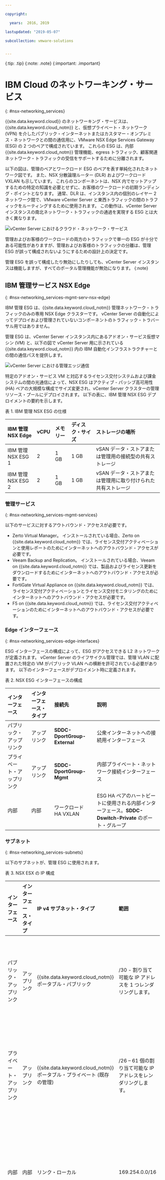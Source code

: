 ```yaml
---

copyright:

  years:  2016, 2019

lastupdated: "2019-05-07"

subcollection: vmware-solutions


---
```


{:tip: .tip}
{:note: .note}
{:important: .important}

# IBM Cloud のネットワーキング・サービス
{: #nsx-networking_services}

{{site.data.keyword.cloud}} のネットワーキング・サービスは、{{site.data.keyword.cloud_notm}} と、仮想プライベート・ネットワーク (VPN) を介したパブリック・インターネットまたはカスタマー・オンプレミス・ネットワークとの間の通信用に、VMware NSX Edge Services Gateway (ESG) の 2 つのペアで構成されています。 これらの ESG は、内部 {{site.data.keyword.cloud_notm}} 管理機能、egress トラフィック、顧客関連ネットワーク・トラフィックの受信をサポートするために分離されます。

以下の図は、管理のペアとワークロード ESG のペアを表す単純化されたネットワーク図です。 また、NSX 分散論理ルーター (DLR) およびワークロード VXLAN も示しています。 これらのコンポーネントは、NSX 内でセットアップするための特定の知識を必要とせずに、お客様のワークロードの初期ランディング・ポイントとなります。 通常、DLR は、インスタンス内の個別のレイヤー 2 ネットワーク間で、VMware vCenter Server と東西トラフィックの間のトラフィックをルーティングするために使用されます。 この動作は、vCenter Server インスタンスの南北ネットワーク・トラフィックの通過を実現する ESG とは大きく異なります。

![vCenter Server におけるクラウド・ネットワーク・サービス](../../images/cloudnetworkingservicesdiagram.svg "vCenter Server におけるクラウド・ネットワーク・サービス")

管理およびお客様のワークロードの両方のトラフィックで単一の ESG が十分である可能性がありますが、管理およびお客様のトラフィックの分離は、管理 ESG が誤って構成されないようにするための設計上の決定です。

管理 ESG を誤って構成したり無効にしたりしても、vCenter Server インスタンスは機能しますが、すべてのポータル管理機能が無効になります。
{:note}

## IBM 管理サービス NSX Edge
{: #nsx-networking_services-mgmt-serv-nsx-edge}

IBM 管理 ESG は、{{site.data.keyword.cloud_notm}} 管理ネットワーク・トラフィックのみの専用 NSX Edge クラスターです。 vCenter Server の自動化によってデプロイおよび管理されていないコンポーネントのトラフィック・トラバーサル用ではありません。

管理 ESG は、vCenter Server インスタンス内にあるアドオン・サービス仮想マシン (VM) と、以下の図で vCenter Server 用に示されている {{site.data.keyword.cloud_notm}} 内の IBM 自動化インフラストラクチャーとの間の通信パスを提供します。

![vCenter Server における管理エッジ通信](../../images/mgmtvmcommunication.svg "vCenter Server における管理エッジ通信")

特定のアドオン・サービス VM と対応するライセンス交付システムおよび課金システムの間の光通信によって、NSX ESG はアクティブ - パッシブ高可用性 (HA) ペアの大規模な構成でサイズ変更され、vCenter Server クラスターの管理リソース・プールにデプロイされます。 以下の表に、IBM 管理 NSX ESG デプロイメントの要約を示します。

表 1. IBM 管理 NSX ESG の仕様

| IBM 管理 NSX Edge | vCPU | メモリー | ディスク・サイズ | ストレージの場所 |
|:----------------------- |:---- |:------ |:--------- |:---------------- |
| IBM 管理 NSX ESG 1 | 2 | 1 GB | 1 GB | vSAN データ・ストアまたは管理用の接続型の共有ストレージ |
| IBM 管理 NSX ESG 2 | 2 | 1 GB | 1 GB | vSAN データ・ストアまたは管理用に取り付けられた共有ストレージ |

### 管理サービス
{: #nsx-networking_services-mgmt-services}

以下のサービスに対するアウトバウンド・アクセスが必要です。

* Zerto Virtual Manager。 インストールされている場合、Zerto on {{site.data.keyword.cloud_notm}} では、ライセンス交付アクティベーションと使用レポートのためにインターネットへのアウトバウンド・アクセスが必要です。
* Veeam Backup and Replication。 インストールされている場合、Veeam on {{site.data.keyword.cloud_notm}} では、製品およびライセンス更新をダウンロードするためにインターネットへのアウトバウンド・アクセスが必要です。
* FortiGate Virtual Appliance on {{site.data.keyword.cloud_notm}} では、ライセンス交付アクティベーションとライセンス交付モニタリングのためにインターネットへのアウトバウンド・アクセスが必要です。
* F5 on {{site.data.keyword.cloud_notm}} では、ライセンス交付アクティベーションのためにインターネットへのアウトバウンド・アクセスが必要です。

### Edge インターフェース
{: #nsx-networking_services-edge-interfaces}

ESG インターフェースの構成によって、ESG がアクセスできる L2 ネットワークが定義されます。 vCenter Server のライフサイクル管理では、管理 VLAN に配置された特定の VM がパブリック VLAN への横断を許可されている必要があります。 以下のインターフェースがデプロイメント時に定義されます。

表 2. NSX ESG インターフェースの構成

| インターフェース | インターフェース・タイプ | 接続先 | 説明 |
|:--------- |:-------------- |:------------ |:----------- |
| パブリック・アップリンク | アップリンク | **SDDC-DportGroup-External** | 公衆インターネットへの接続用インターフェース |
| プライベート・アップリンク | アップリンク | **SDDC-DportGroup-Mgmt** | 内部プライベート・ネットワーク接続インターフェース |
| 内部 | 内部 | ワークロード HA VXLAN | ESG HA ペアのハートビートに使用される内部インターフェース。**SDDC-Dswitch-Private** のポート・グループ |

### サブネット
{: #nsx-networking_services-subnets}

以下のサブネットが、管理 ESG に使用されます。

表 3. NSX ESX の IP 構成

| インターフェース | インターフェース・タイプ | IP v4 サブネット・タイプ | 範囲 | 説明 |
|:--------- |:-------------- |:----------------- |:----- |:----------- |
| パブリック・アップリンク | アップリンク | {{site.data.keyword.cloud_notm}} ポータブル・パブリック | /30 - 割り当て可能な IP アドレスを 1 つレンダリングします。 | パブリック・インターネット接続インターフェース |
| プライベート・アップリンク | アップリンク | {{site.data.keyword.cloud_notm}} ポータブル・プライベート (既存の管理) | /26 – 61 個の割り当て可能な IP アドレスをレンダリングします。 | 内部プライベート・ネットワーク接続インターフェース |
| 内部 | 内部 | リンク・ローカル | 169.254.0.0/16 | ESG HA ペアの通信に使用される内部インターフェース |

### ネットワーク・アドレス変換の定義
{: #nsx-networking_services-nat-definitions}

ネットワーク・アドレス変換 (NAT) は、ネットワーク・トラフィックが IP アドレス・スペース間を横断できるようにするために、管理 ESG 上で使用されます。 　これは通常、インターネット・ルーティング可能 IP を節約したり、セキュリティー上の理由から内部 IP を公開 IP から隠したりするために行われます。 NAT は、伝送制御プロトコル (TCP) およびユーザー・データグラム・プロトコル (UDP) ポートのリダイレクトを可能にするためにも使用されます。 管理トラフィックは常に vCenter Server インスタンス内から開始されるため、管理 ESG でソース NAT (SNAT) のみが定義されている必要があります。 インスタンスから出る必要のあるサービスをホストする内部 VM ごとに、個別の SNAT は作成されません。

表 4. NSX ESG の NAT 構成

| インターフェースに適用済み | ソース IP 範囲 | 変換済みソース IP |
|:-------------------- |:--------------- |:-------------------- |
| パブリック・アップリンク | Management Portable /26 の個々の IP アドレス | {{site.data.keyword.cloud_notm}} ポータブル・パブリック |

### ルーティング
{: #nsx-networking_services-routing}

管理 ESG を横断する必要がある VM 内のサービスも、お客様の {{site.data.keyword.cloud_notm}} プライベート・ネットワーク内の {{site.data.keyword.cloud_notm}} サービスにアクセスする必要がある場合があるため、この通信を実現するために以下の構成が必要となります。

インターネットへの接続の宛先として必要な宛先 IP 範囲を予測することは困難ですが、{{site.data.keyword.cloud_notm}} によってデプロイおよび管理されるサービスは、デフォルト・ゲートウェイとして管理 ESG を指します。 外部ネットワーク接続を必要とするサービスに関して {{site.data.keyword.cloud_notm}} BCR 全体のトラフィックを強制するには、静的ルートが必要です。

管理 ESG を使用して vCenter Server インスタンスから横断するサービスには、以下の構成をお勧めします。
* デフォルト・ゲートウェイは管理 ESG です。
* 内部 {{site.data.keyword.cloud_notm}} 宛先には静的ルートが必要です。

サービスまたは VM が顧客 ESG にアクセスする必要がある場合は、個々のサービスまたは VM 内に、顧客 ESG を指す静的ルートを維持する必要があります。

現在、管理 ESG 用に自動ルーティング・プロトコルは構成されていません。

### VXLAN 定義
{: #nsx-networking_services-vlan-definitions}

管理 HA ペアには、内部インターフェースの接続用のネットワークが必要です。このネットワークでは、既存の vSwitch、ポート・グループ、VXLAN を使用できます。 この設計では、管理 ESG HA ペアの HA ハートビート通信用に専用の VXLAN が作成されます。

表 5. NSX ESG の VXLAN 定義

| NSX ESG の VXLAN 定義 | トランスポート・ゾーン | タイプ |
|:------------------------- |:-------------- |:---- |
| Mgmt HA | transport-1 | global |

### ファイアウォール・ルール
{: #nsx-networking_services-firewall-rules}

デフォルトでは、管理 ESG はすべてのトラフィックを拒否するように構成されています。

**拒否:** そのトラフィックが前の (上位の) ルールまたはルール・セットによってファイアウォールを横断できない場合に、応答のないすべてのトラフィックをドロップします。 自動ルール生成が選択され、ESG ペアへの制御トラフィックが可能になります。

自動生成ルールに加えて、以下のファイアウォール・ルールが設定されます。

表 6. NSX ESG のファイアウォール構成

| サービス | ソース | 宛先 | プロトコル | アクション |
|:------- |:------ |:----------- |:-------- |:------ |
| Zerto on {{site.data.keyword.cloud_notm}} | Zerto 管理 VM | 任意 | ポート 443 | 許可 |
| Veeam on {{site.data.keyword.cloud_notm}} | Veeam Backup and Replication VM | 任意 | ポート 443 | 許可 |
| FortiGate Virtual Appliance on {{site.data.keyword.cloud_notm}} | サービス VM | 任意 | ポート 443 | 許可 |
| F5 on {{site.data.keyword.cloud_notm}} | サービス VM | 任意 | ポート 443 | 許可 |
| 任意 | 任意 | 任意 | 任意 | 拒否 |

## IBM ワークロード NSX Edge
{: #nsx-networking_services-wkld-nsx-edge}

IBM ワークロード ESG は、ワークロード・ネットワーク通信用の単純なトポロジーの一部です。 以下のセクションでは、vCenter Server インスタンス内のネットワークにワークロードを接続する設計意図について説明します。 これは、オンプレミス・ネットワークおよび IP スペースを特定の vCenter Center インスタンスに接続するための開始点であり、真のハイブリッド・クラウド・アーキテクチャーの基礎となります。

　パブリックおよびプライベート {{site.data.keyword.cloud_notm}} ネットワークの両方に接続されたお客様のネットワークでは、インターネット接続トラフィックとの間のワークロード・アクセスが可能ですが、パブリックまたはプライベートの {{site.data.keyword.cloud_notm}} ネットワークからサイト間 VPN を作成することもできます。 これにより、オンプレミス・ネットワークへの接続に関する評価の時間が大幅に短縮されます。これは、お客様のセキュリティー要件により、専用の広域ネットワーク (WAN) を立ち上げるのに数カ月かかることがあるためです。 ただし、専用リンクが配置された後に、VPN を反転して、VPN トンネルや vCenter Server インスタンス内のオーバーレイ・ネットワークに影響を与えずにリンクを横断できます。 その後、セキュリティーの観点から必要に応じて、ワークロード ESG のパブリック・インターフェースを除去できます。

以下の図のトポロジーは、以下の NSX コンポーネントで構成されています。
* NSX Edge アプライアンス (ESG)
* 分散論理ルーター (DLR)
* VXLAN (L3 上の L2)

![ネットワーク・フロー図](../../images/customer_network_flow_diagram.svg "ネットワーク・フロー図")

### IBM ワークロード NSX Edge の Edge インターフェース
{: #nsx-networking_services-edge-interfaces-workload}

管理 ESG と同様に、ESG インターフェースの構成によって、ESG がアクセスできる L2 ネットワークが定義されます。 ワークロード・トポロジーの設計意図の一部は、ソフトウェア定義ネットワーキング (SDN) オーバーレイを実現して、基礎となる {{site.data.keyword.cloud_notm}} アドレス・スペースからワークロードを分離することです。 この設計は、BYOIP 設計を実現するための基礎となります。 したがって、以下のインターフェースがデプロイメント時に定義されます。

表 7. ワークロード Edge インターフェースの構成

| インターフェース | インターフェース・タイプ | 接続先 | 説明 |
|:--------- |:-------------- |:------------ |:----------- |
| パブリック・アップリンク | アップリンク | SDDC-DportGroup-External | 公衆インターネットへの接続用インターフェース |
| プライベート・アップリンク | アップリンク | SDDC-DportGroup-Mgmt | 内部プライベート・ネットワーク接続インターフェース |
| トランジット・アップリンク | アップリンク | Workload-Trasit | ワークロード ESG とワークロード DLR の間のトランジット VXLAN |
| 内部 | 内部 | ワークロード HA VXLAN | ESG HA ペアのハートビートに使用される内部インターフェース |

この設計では、ローカル・ワークロード接続 L2 ネットワーク間で可能性のある東西ルーティングを可能にするために、DLR が採用されています。 このトポロジーは単純な例であるため、ワークロード用の L2 ネットワークは 1 つだけ記述されています。 さらにセキュリティー・ゾーンを追加するには、DLR で新しいインターフェースに接続された VXLAN をさらに追加します。 以下の表は、構成する DLR インターフェースを示しています。

表 8. DLR インターフェース

| インターフェース | インターフェース・タイプ | 接続先 | 説明 |
|:--------- |:-------------- |:------------ |:----------- |
| トランジット・アップリンク | アップリンク | Workload-Trasit | ワークロード ESG とワークロード DLR の間のトランジット VXLAN |
| ワークロード・アップリンク | アップリンク | ワークロード | ワークロード接続用の VXLAN |
| 内部 | 内部 | ワークロード HA VXLAN | ESG HA ペアのハートビートに使用される内部インターフェース |

### IBM ワークロード NSX Edge のサブネット
{: #nsx-networking_services-subnets-workload}

以下のサブネットが、ワークロード ESG に使用されます。

表 9. DLR およびワークロード ESG の IP 構成

| インターフェース | インターフェース・タイプ | IP v4 サブネット・タイプ | 範囲 | 説明 |
|:--------- |:-------------- |:----------------- |:----- |:----------- |
| パブリック・アップリンク (ESG) | アップリンク | {{site.data.keyword.cloud_notm}} ポータブル・パブリック | /30 - 割り当て可能な IP アドレスを 1 つレンダリングします。 | 公衆インターネットへの接続用インターフェース (お客様はさらに多くの IP アドレスを別個に注文可能) |
| プライベート・アップリンク (ESG) | アップリンク | {{site.data.keyword.cloud_notm}} ポータブル・プライベート (既存の管理) | /26 – 61 個の割り当て可能な IP アドレスをレンダリングします。 | 内部プライベート・ネットワーク接続インターフェース |
| 内部 (ESG および DLR) | 内部 | リンク・ローカル | 169.254.0.0/16 | ESG HA ペアの通信に使用される内部インターフェース |
| トランジット・アップリンク (ESG および DLR) | アップリンク | 顧客による割り当て | 未定 | ESG から DLR へのトランジット・ネットワーク接続 |
| ワークロード (DLR) | アップリンク | 顧客による割り当て | 未定 | ワークロード・サブネット |

### IBM ワークロード NSX Edge の NAT 定義
{: #nsx-networking_services-nat-definitions-nsx-edge}

NAT は、ネットワーク・トラフィックが IP アドレス・スペース間を横断できるようにするために、ワークロード ESG 上で使用されます。 ワークロード ESG の場合、インターネット宛先への通信を許可するだけでなく、任意の {{site.data.keyword.cloud_notm}} ソース IP 範囲と通信するためにも NAT が必要です。 この設計では、ワークロード・トラフィックはインターネットにアクセスできますが、管理ネットワークや {{site.data.keyword.cloud_notm}} ネットワークにはアクセスできません。 したがって、ワークロード ESG で SNAT のみを定義する必要があります。 ワークロードのポータブル・サブネット全体が SNAT を横断するように構成されています。

NAT を使用して、vCenter Server の複数のインスタンス間でのワークロード通信を可能にすることはできますが、多数のワークロードを複数のインスタンスにわたって接続する必要がある場合は、これは現実的ではありません。 高度な NSX 機能を使用して、vCeter Server インスタンス全体で過度な L2 トランジット・ネットワークを作成する例については、[マルチサイト・アーキテクチャー](/docs/services/vmwaresolutions/archiref/nsx?topic=vmware-solutions-nsx-multi_site)を参照してください。

表 10. ワークロード ESG の NAT ルール

| インターフェースに適用済み | ソース IP 範囲 | 変換済みソース IP | NAT が有効または無効 |
|:-------------------- |:--------------- |:-------------------- |:----------------------- |
| パブリック・アップリンク (ワークロード ESG) | 顧客定義 | {{site.data.keyword.cloud_notm}} ポータブル・パブリック IP | 顧客定義 (デフォルトは無効) |

### IBM ワークロード NSX Edge のルーティング
{: #nsx-networking_services-routing-wkld}

この設計では、ワークロード ESG まで DLR を横断するワークロードの唯一の要件は、インターネットにアクセスすることです。 ワークロード ESG は、ワークロード VXLAN と、DLR の内側で作成される将来のワークロード VXLAN/サブネットへのパスを認識する必要があります。 これは ESG の静的ルートによって達成できますが、このワークロード・トポロジーは、ベスト・プラクティスの設計を示すことを目的としています。 したがって、Open Shortest Path First (OSPF) は、ワークロード ESG とダウンストリーム DLR の間に構成されます。

構成について詳しくは、[OSPF プロトコルの構成](https://pubs.vmware.com/NSX-6/index.jsp?topic=%2Fcom.vmware.nsx.admin.doc%2FGUID-6E985577-3629-42FE-AC22-C4B56EFA8C9B.html)を参照してください。

表 11. 動的なルーティング

| Area | OSPF タイプ | OSPF インターフェース IP | OSPF 認証 |
|:---- |:--------- |:----------------- |:------------------- |
| 51 | スタブ | トランジット RFC1918 ネットワークの DLR および ESG ごとに IP を割り当てます。 | なし |

### IBM ワークロード NSX Edge のファイアウォール・ルール
{: #nsx-networking_services-firewall-wkld}

デフォルトでは、ワークロード ESG はすべてのトラフィックを拒否するように構成されています。

**拒否:** そのトラフィックが前の (上位の) ルールまたはルール・セットによってファイアウォールを横断できない場合に、応答のないすべてのトラフィックをドロップします。 自動ルール生成が選択され、ESG ペアへの制御トラフィックが可能になります。

自動生成ルールに加えて、以下のファイアウォール・ルールが設定されます。

表 12. ワークロード ESG のファイアウォール・ルール

| サービス | ソース | 宛先 | プロトコル | アクション |
|:------- |:------ |:----------- |:-------- |:------ |
| ワークロード | ワークロード・サブネット | 任意 | 任意 | 許可 |
| 任意 | 任意 | 任意 | 任意 | 拒否 |

### IBM ワークロード NSX Edge の VXLAN 定義
{: #nsx-networking_services-vxlan-definitions}

ワークロード・トポロジー ESG と DLR HA のペアには、内部インターフェースの接続、2 つの間のデータ中継、そしてワークロードのための L2 セグメント (VXLAN) が必要です。

表 13. ワークロード ESG 内部インターフェース

| VXLAN 名 | vCenter Server トランスポート・ゾーン | タイプ |
|:---------- |:------------------------------------------------- |:---- |
| ワークロード HA | transit-1 | グローバル |
| ワークロード・トランジット | transit-1 | グローバル |
| ワークロード | transit-1 | グローバル |

### IBM ワークロード NSX Edge の ESG DLR 設定
{: #nsx-networking_services-esg-dlr-sett}

デフォルトでは、すべての新規 NSX Edge アプライアンスでロギングが有効になっています。 デフォルトのロギング・レベルは NOTICE です。

## 関連リンク
{: #nsx-networking_services-related}

* [NSX Edge Services Gateway の設計](/docs/services/vmwaresolutions/archiref/nsx?topic=vmware-solutions-nsx_design)
* [マルチサイト・アーキテクチャー](/docs/services/vmwaresolutions/archiref/nsx?topic=vmware-solutions-nsx-multi_site)
